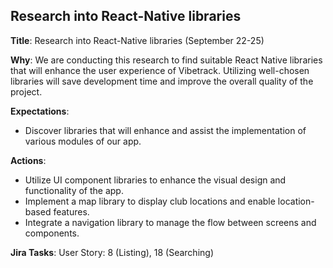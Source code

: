 ## Research into React-Native libraries

**Title**: Research into React-Native libraries (September 22-25)

**Why**: We are conducting this research to find suitable React Native libraries that will enhance the user experience of Vibetrack. Utilizing well-chosen libraries will save development time and improve the overall quality of the project.

**Expectations**:
* Discover libraries that will enhance and assist the implementation of various modules of our app.

**Actions**:
* Utilize UI component libraries to enhance the visual design and functionality of the app.
* Implement a map library to display club locations and enable location-based features.
* Integrate a navigation library to manage the flow between screens and components.

**Jira Tasks**: User Story: 8 (Listing), 18 (Searching)
